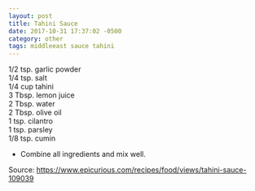 ```yaml
---
layout: post
title: Tahini Sauce
date: 2017-10-31 17:37:02 -0500
category: other
tags: middleeast sauce tahini
---
```

1/2 tsp. garlic powder  
1/4 tsp. salt  
1/4 cup tahini  
3 Tbsp. lemon juice  
2 Tbsp. water  
2 Tbsp. olive oil  
1 tsp. cilantro  
1 tsp. parsley  
1/8 tsp. cumin  
<ul>
 	<li>Combine all ingredients and mix well.</li>
</ul>
Source: <a href="https://www.epicurious.com/recipes/food/views/tahini-sauce-109039">https://www.epicurious.com/recipes/food/views/tahini-sauce-109039</a>
